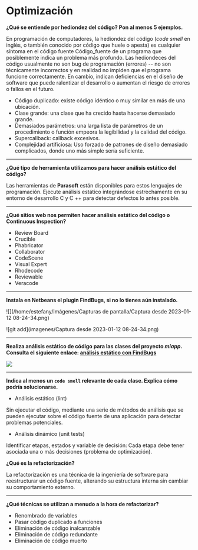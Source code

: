 # Optimización

**¿Qué se entiende por hediondez del código? Pon al menos 5 ejemplos.**

En programación de computadores, la hediondez del código (*code smell* en inglés, o también conocido por código que huele o apesta) es cualquier síntoma en el código fuente Código_fuente de un programa que posiblemente indica un problema más profundo. Las hediondeces del código usualmente no son bug de programación (errores) -- no son técnicamente incorrectos y en realidad no impiden  que el programa funcione correctamente. En cambio, indican deficiencias  en el diseño de software que puede ralentizar el desarrollo o aumentan el riesgo de errores o fallos en el futuro.

- Código duplicado: existe código idéntico o muy similar en más de una ubicación.
- Clase grande: una clase que ha crecido hasta hacerse demasiado grande. 
- Demasiados parámetros: una larga lista de parámetros de un procedimiento o función empeora la legibilidad y la calidad del código.
- Supercallback: callback excesivos.
- Complejidad artificiosa: Uso forzado de patrones de diseño demasiado complicados, donde uno más simple sería suficiente.

------

**¿Qué tipo de herramienta utilizamos para hacer análisis estático del código?**

Las herramientas de **Parasoft** están disponibles para estos lenguajes de programación. Ejecute  análisis estático integrándose estrechamente en su entorno de desarrollo C y C ++ para detectar defectos lo antes posible.

------

**¿Qué sitios web nos permiten hacer análisis estático del código o Continuous Inspection?**

- Review Board
- Crucible
- Phabricator
- Collaborator
- CodeScene
- Visual Expert
- Rhodecode
- Reviewable
- Veracode

------

**Instala en Netbeans el plugin FindBugs, si no lo tienes aún instalado.**

![](/home/estefany/Imágenes/Capturas de pantalla/Captura desde 2023-01-12 08-24-34.png)

![git add](imagenes/Captura desde 2023-01-12 08-24-34.png)

------

**Realiza análisis estático de código para las clases del proyecto *miapp*. Consulta el siguiente enlace: [análisis estático con FindBugs](https://github.com/jamj2000/DAW1-ED-Pruebas-Ejemplo1#análisis-estático-de-código-con-findbugs-en-netbeans)**

![](/home/estefany/Imágenes/proyecto.png)

------

**Indica al menos un `code smell` relevante de cada clase. Explica cómo podría solucionarse.**

- Análisis estático (lint)

Sin ejecutar el código, mediante una serie de métodos de análisis que se pueden ejecutar sobre el código fuente de una aplicación para detectar problemas potenciales.

- Análisis dinámico (unit tests)

Identificar etapas,  estados y variable de decisión: Cada etapa debe tener asociada una o más decisiones (problema de optimización).



**¿Qué es la refactorización?**

La refactorización es una técnica de la ingeniería de software para reestructurar un código fuente, alterando su estructura interna sin cambiar su comportamiento externo.

------

**¿Qué técnicas se utilizan a menudo a la hora de refactorizar?**

- Renombrado de variables
- Pasar código duplicado a funciones
- Eliminación de código inalcanzable
- Eliminación de código redundante
- Eliminación de código muerto
